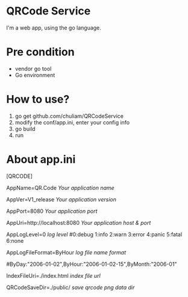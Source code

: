 # QRCode Service
 I'm a web app, using the go language.
# Pre condition
- vendor go tool
- Go environment

# How to use?
1. go get github.com/chuliam/QRCodeService
2. modify the conf/app.ini, enter your config info
3. go build
4. run

# About app.ini
[QRCODE]

AppName=QR.Code *Your application name*

AppVer=V1_release *Your application version*

AppPort=8080 *Your application port*

AppUri=http://localhost:8080 *Your application host & port*

AppLogLevel=0 *log level*
#0:debug 1:info 2:warn 3:error 4:panic 5:fatal 6:none

AppLogFileFormat=ByHour *log file name format*

#ByDay:"2006-01-02",ByHour:"2006-01-02-15",ByMonth:"2006-01"

IndexFileUri=./index.html *index file url*

QRCodeSaveDir=./public/ *save qrcode png data dir*
